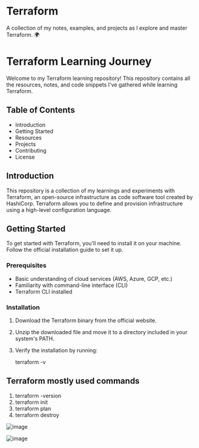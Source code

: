 # Terraform
A collection of my notes, examples, and projects as I explore and master Terraform. 🌍

# Terraform Learning Journey

Welcome to my Terraform learning repository! This repository contains all the resources, notes, and code snippets I've gathered while learning Terraform.

## Table of Contents

- Introduction
- Getting Started
- Resources
- Projects
- Contributing
- License

## Introduction

This repository is a collection of my learnings and experiments with Terraform, an open-source infrastructure as code software tool created by HashiCorp. Terraform allows you to define and provision infrastructure using a high-level configuration language.

## Getting Started

To get started with Terraform, you'll need to install it on your machine. Follow the official installation guide to set it up.

### Prerequisites

- Basic understanding of cloud services (AWS, Azure, GCP, etc.)
- Familiarity with command-line interface (CLI)
- Terraform CLI installed

### Installation

1. Download the Terraform binary from the official website.
2. Unzip the downloaded file and move it to a directory included in your system's PATH.
3. Verify the installation by running:

   terraform -v

## Terraform mostly used commands

1. terraform -version
2. terraform init
3. terraform plan
4. terraform destroy

![image](https://github.com/user-attachments/assets/0b8f9659-ff8d-4d8f-ab84-101fbba02602)

![image](https://github.com/user-attachments/assets/ade9c479-a80e-4600-aa99-2ec2b5cdf814)



